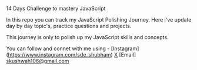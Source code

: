 14 Days Challenge to mastery JavaScript

In this repo you can track my JavaScript Polishing Journey. Here i've update day by day topic's,  practice questions and projects.

This journey is only to polish up my JavaScript skills and concepts.

You can follow and connet with me using -
[Instagram] (https://www.instagram.com/sde_shubham)
[X](https://twitter.com/skushwah07)
[Email] skushwah106@gmail.com
